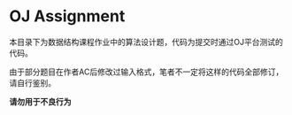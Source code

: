# OJ Assignment

本目录下为数据结构课程作业中的算法设计题，代码为提交时通过OJ平台测试的代码。

由于部分题目在作者AC后修改过输入格式，笔者不一定将这样的代码全部修订，请自行鉴别。

**请勿用于不良行为**